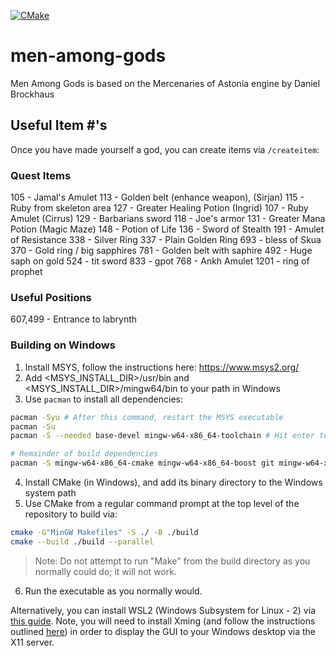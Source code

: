 [![CMake](https://github.com/engineerjames/men-among-gods/actions/workflows/cmake.yml/badge.svg)](https://github.com/engineerjames/men-among-gods/actions/workflows/cmake.yml)

# men-among-gods

Men Among Gods is based on the Mercenaries of Astonia engine by Daniel Brockhaus

## Useful Item #'s

Once you have made yourself a god, you can create items via `/createitem`:

### Quest Items
105 - Jamal's Amulet
113 - Golden belt (enhance weapon), (Sirjan)
115 - Ruby from skeleton area
127 - Greater Healing Potion (Ingrid)
107 - Ruby Amulet (Cirrus)
129 - Barbarians sword
118 - Joe's armor
131 - Greater Mana Potion (Magic Maze)
148 - Potion of Life
136 - Sword of Stealth
191 - Amulet of Resistance
338 - Silver Ring
337 - Plain Golden Ring
693 - bless of Skua
370 - Gold ring / big sapphires
781 - Golden belt with saphire
492 - Huge saph on gold
524 - tit sword
833 - gpot
768 - Ankh Amulet
1201 - ring of prophet

### Useful Positions
607,499 - Entrance to labrynth

### Building on Windows
1. Install MSYS, follow the instructions here: https://www.msys2.org/
2. Add <MSYS_INSTALL_DIR>/usr/bin and <MSYS_INSTALL_DIR>/mingw64/bin to your path in Windows
3. Use `pacman` to install all dependencies:
```bash
pacman -Syu # After this command, restart the MSYS executable
pacman -Su
pacman -S --needed base-devel mingw-w64-x86_64-toolchain # Hit enter to select all packages, ~1GB

# Remainder of build dependencies
pacman -S mingw-w64-x86_64-cmake mingw-w64-x86_64-boost git mingw-w64-x86_64-sfml mingw-w64-x86_64-libzip
```
4. Install CMake (in Windows), and add its binary directory to the Windows system path
5. Use CMake from a regular command prompt at the top level of the repository to build via:
```bash
cmake -G"MinGW Makefiles" -S ./ -B ./build
cmake --build ./build --parallel
```
> Note: Do not attempt to run "Make" from the build directory as you normally could do; it will not work.
6. Run the executable as you normally would.

Alternatively, you can install WSL2 (Windows Subsystem for Linux - 2) via [this guide](https://www.digitalocean.com/community/tutorials/how-to-install-the-windows-subsystem-for-linux-2-on-microsoft-windows-10).  Note, you will need to install Xming (and follow the instructions outlined [here](https://stackoverflow.com/questions/61110603/how-to-set-up-working-x11-forwarding-on-wsl2)) in order to display the GUI to your Windows desktop via the X11 server.
